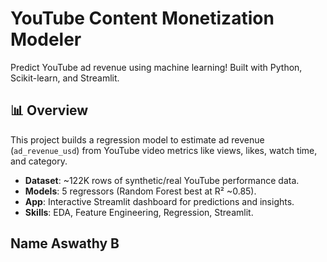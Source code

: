 # YouTube Content Monetization Modeler

Predict YouTube ad revenue using machine learning! Built with Python, Scikit-learn, and Streamlit.

## 📊 Overview
This project builds a regression model to estimate ad revenue (`ad_revenue_usd`) from YouTube video metrics like views, likes, watch time, and category. 

- **Dataset**: ~122K rows of synthetic/real YouTube performance data.
- **Models**: 5 regressors (Random Forest best at R² ~0.85).
- **App**: Interactive Streamlit dashboard for predictions and insights.
- **Skills**: EDA, Feature Engineering, Regression, Streamlit.

## Name Aswathy B
